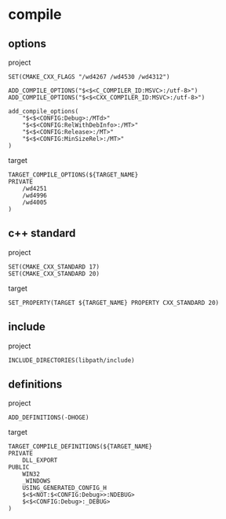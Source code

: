 # compile

## options

project

```
SET(CMAKE_CXX_FLAGS "/wd4267 /wd4530 /wd4312")

ADD_COMPILE_OPTIONS("$<$<C_COMPILER_ID:MSVC>:/utf-8>")
ADD_COMPILE_OPTIONS("$<$<CXX_COMPILER_ID:MSVC>:/utf-8>")

add_compile_options(
    "$<$<CONFIG:Debug>:/MTd>"
    "$<$<CONFIG:RelWithDebInfo>:/MT>"
    "$<$<CONFIG:Release>:/MT>"
    "$<$<CONFIG:MinSizeRel>:/MT>"
)
```

target

```
TARGET_COMPILE_OPTIONS(${TARGET_NAME}
PRIVATE
    /wd4251 
    /wd4996 
    /wd4005
)
```

## c++ standard

project

```
SET(CMAKE_CXX_STANDARD 17)
SET(CMAKE_CXX_STANDARD 20)
```

target

```
SET_PROPERTY(TARGET ${TARGET_NAME} PROPERTY CXX_STANDARD 20)
```

## include

project

```
INCLUDE_DIRECTORIES(libpath/include)
```
## definitions

project

```
ADD_DEFINITIONS(-DHOGE)
```

target

```
TARGET_COMPILE_DEFINITIONS(${TARGET_NAME}
PRIVATE
    DLL_EXPORT
PUBLIC
    WIN32
    _WINDOWS
    USING_GENERATED_CONFIG_H
    $<$<NOT:$<CONFIG:Debug>>:NDEBUG>
    $<$<CONFIG:Debug>:_DEBUG>
)        
```
